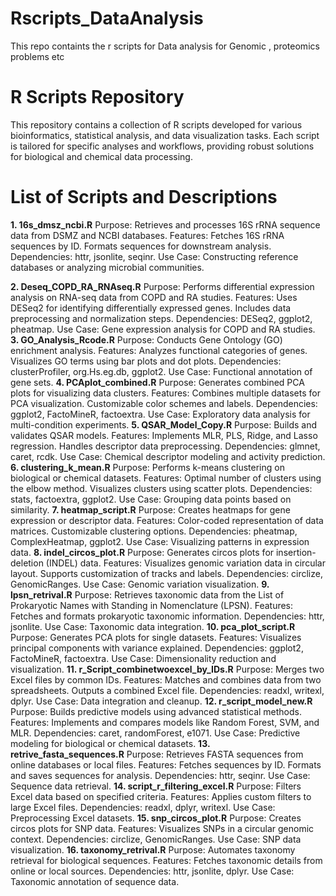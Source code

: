 # Rscripts_DataAnalysis
This repo containts the r scripts for Data analysis for Genomic , proteomics problems  etc 

# R Scripts Repository
This repository contains a collection of R scripts developed for various bioinformatics, statistical analysis, and data visualization tasks. Each script is tailored for specific analyses and workflows, providing robust solutions for biological and chemical data processing.

# List of Scripts and Descriptions
**1. 16s_dmsz_ncbi.R**
Purpose: Retrieves and processes 16S rRNA sequence data from DSMZ and NCBI databases.
Features:
Fetches 16S rRNA sequences by ID.
Formats sequences for downstream analysis.
Dependencies: httr, jsonlite, seqinr.
Use Case: Constructing reference databases or analyzing microbial communities.

**2. Deseq_COPD_RA_RNAseq.R**
Purpose: Performs differential expression analysis on RNA-seq data from COPD and RA studies.
Features:
Uses DESeq2 for identifying differentially expressed genes.
Includes data preprocessing and normalization steps.
Dependencies: DESeq2, ggplot2, pheatmap.
Use Case: Gene expression analysis for COPD and RA studies.
**3. GO_Analysis_Rcode.R**
Purpose: Conducts Gene Ontology (GO) enrichment analysis.
Features:
Analyzes functional categories of genes.
Visualizes GO terms using bar plots and dot plots.
Dependencies: clusterProfiler, org.Hs.eg.db, ggplot2.
Use Case: Functional annotation of gene sets.
**4. PCAplot_combined.R**
Purpose: Generates combined PCA plots for visualizing data clusters.
Features:
Combines multiple datasets for PCA visualization.
Customizable color schemes and labels.
Dependencies: ggplot2, FactoMineR, factoextra.
Use Case: Exploratory data analysis for multi-condition experiments.
**5. QSAR_Model_Copy.R**
Purpose: Builds and validates QSAR models.
Features:
Implements MLR, PLS, Ridge, and Lasso regression.
Handles descriptor data preprocessing.
Dependencies: glmnet, caret, rcdk.
Use Case: Chemical descriptor modeling and activity prediction.
**6. clustering_k_mean.R**
Purpose: Performs k-means clustering on biological or chemical datasets.
Features:
Optimal number of clusters using the elbow method.
Visualizes clusters using scatter plots.
Dependencies: stats, factoextra, ggplot2.
Use Case: Grouping data points based on similarity.
**7. heatmap_script.R**
Purpose: Creates heatmaps for gene expression or descriptor data.
Features:
Color-coded representation of data matrices.
Customizable clustering options.
Dependencies: pheatmap, ComplexHeatmap, ggplot2.
Use Case: Visualizing patterns in expression data.
**8. indel_circos_plot.R**
Purpose: Generates circos plots for insertion-deletion (INDEL) data.
Features:
Visualizes genomic variation data in circular layout.
Supports customization of tracks and labels.
Dependencies: circlize, GenomicRanges.
Use Case: Genomic variation visualization.
**9. lpsn_retrival.R**
Purpose: Retrieves taxonomic data from the List of Prokaryotic Names with Standing in Nomenclature (LPSN).
Features:
Fetches and formats prokaryotic taxonomic information.
Dependencies: httr, jsonlite.
Use Case: Taxonomic data integration.
**10. pca_plot_script.R**
Purpose: Generates PCA plots for single datasets.
Features:
Visualizes principal components with variance explained.
Dependencies: ggplot2, FactoMineR, factoextra.
Use Case: Dimensionality reduction and visualization.
**11. r_Script_combinetwoexcel_by_IDs.R**
Purpose: Merges two Excel files by common IDs.
Features:
Matches and combines data from two spreadsheets.
Outputs a combined Excel file.
Dependencies: readxl, writexl, dplyr.
Use Case: Data integration and cleanup.
**12. r_script_model_new.R**
Purpose: Builds predictive models using advanced statistical methods.
Features:
Implements and compares models like Random Forest, SVM, and MLR.
Dependencies: caret, randomForest, e1071.
Use Case: Predictive modeling for biological or chemical datasets.
**13. retrive_fasta_sequences.R**
Purpose: Retrieves FASTA sequences from online databases or local files.
Features:
Fetches sequences by ID.
Formats and saves sequences for analysis.
Dependencies: httr, seqinr.
Use Case: Sequence data retrieval.
**14. script_r_filtering_excel.R**
Purpose: Filters Excel data based on specified criteria.
Features:
Applies custom filters to large Excel files.
Dependencies: readxl, dplyr, writexl.
Use Case: Preprocessing Excel datasets.
**15. snp_circos_plot.R**
Purpose: Creates circos plots for SNP data.
Features:
Visualizes SNPs in a circular genomic context.
Dependencies: circlize, GenomicRanges.
Use Case: SNP data visualization.
**16. taxonomy_retrival.R**
Purpose: Automates taxonomy retrieval for biological sequences.
Features:
Fetches taxonomic details from online or local sources.
Dependencies: httr, jsonlite, dplyr.
Use Case: Taxonomic annotation of sequence data.


